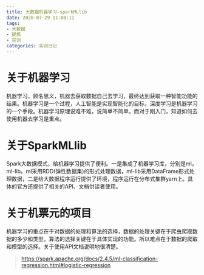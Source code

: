 ```yaml
---
title: 大数据机器学习-sparkMLlib
date: 2020-07-29 11:08:11
tags:
- 大数据
- 提炼
- 实训
categories: 实训日记
---
```


# 关于机器学习

机器学习，顾名思义，机器去获取数据自己去学习，最终达到获取一种智能功能的结果。机器学习是一个过程，人工智能是实现智能化的目标，深度学习是机器学习的一个手段。机器学习原理说难不难，说简单不简单。而对于刚入门，知道如何去使用机器去学习是重点。

# 关于SparkMLlib

Spark大数据模式，给机器学习提供了便利。一是集成了机器学习库，分别是ml，ml-lib。ml采用RDD(弹性数据集)的形式处理数据，ml-lib采用DataFrame形式处理数据，二是给大数据程序运行提供了环境，程序运行在分布式集群yarn上。具体的官方还提供了相关的API、文档供读者使用。

# 关于机票元的项目

机器学习的重点在于对数据的处理和算法的选择，数据的处理关键在于爬虫爬取数据的多少和类型，算法的选择关键在于具体实现的功能。所以难点在于数据的爬取和模型的选择。关于使用API文档说明地很清楚。

> https://spark.apache.org/docs/2.4.5/ml-classification-regression.html#logistic-regression